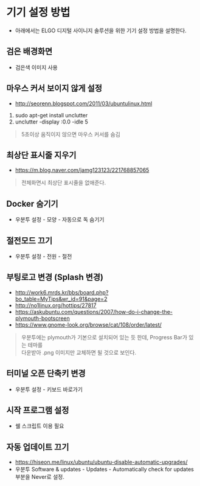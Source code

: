 # 기기 설정 방법
* 아래에서는 ELGO 디지털 사이니지 솔루션을 위한 기기 설정 방법을 설명한다.

## 검은 배경화면
  * 검은색 이미지 사용

## 마우스 커서 보이지 않게 설정
  * http://seorenn.blogspot.com/2011/03/ubuntulinux.html
  1. sudo apt-get install unclutter
  2. unclutter -display :0.0 -idle 5 <br>
   > 5초이상 움직이지 않으면 마우스 커서를 숨김

## 최상단 표시줄 지우기
  * https://m.blog.naver.com/jamg123123/221768857065 <br>
   > 전체화면시 최상단 표시줄을 없애준다.

## Docker 숨기기
  * 우분투 설정 - 모양 - 자동으로 독 숨기기

## 절전모드 끄기
  * 우분투 설정 - 전원 - 절전
  
## 부팅로고 변경 (Splash 변경)
  * http://work6.mrds.kr/bbs/board.php?bo_table=MyTips&wr_id=91&page=2
  * http://no1linux.org/hottips/27817 <br>
  * https://askubuntu.com/questions/2007/how-do-i-change-the-plymouth-bootscreen <br>
  * https://www.gnome-look.org/browse/cat/108/order/latest/ <br>
   > 우분투에는 plymouth가 기본으로 설치되어 있는 듯 한데, Progress Bar가 있는 테마를 <br>
   다운받아 .png 이미지만 교체하면 될 것으로 보인다.
   
## 터미널 오픈 단축키 변경
  * 우분투 설정 - 키보드 바로가기

## 시작 프로그램 설정
  * 쉘 스크립트 이용 필요

## 자동 업데이트 끄기
 * https://hiseon.me/linux/ubuntu/ubuntu-disable-automatic-upgrades/ <br>
 * 우분투 Software & updates - Updates - Automatically check for updates 부분을 Never로 설정.
